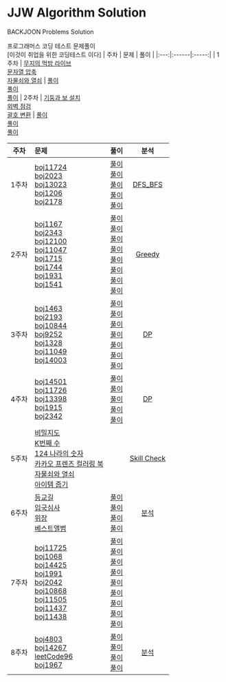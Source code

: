 # JJW Algorithm Solution
BACKJOON Problems Solution

프로그래머스 코딩 테스트 문제풀이  
[이것이 취업을 위한 코딩테스트 이다]
| 주차  | 문제  | 풀이  |
|:---:|:------|:-----:|
| 1주차  | [무지의 먹방 라이브](https://school.programmers.co.kr/learn/courses/42891/lessons/42891) <br> [문자열 압축](https://school.programmers.co.kr/learn/courses/30/lessons/60057) <br> [자물쇠와 열쇠](https://school.programmers.co.kr/learn/courses/30/lessons/60059) | [풀이](Programmers_Problems/42891.cpp) <br> [풀이](Programmers_Problems/60057.cpp) <br> [풀이](Programmers_Problems/60059.cpp)
| 2주차  | [기둥과 보 설치](https://school.programmers.co.kr/learn/courses/30/lessons/60061) <br> [외벽 점검](https://school.programmers.co.kr/learn/courses/30/lessons/60062) <br> [괄호 변환](https://school.programmers.co.kr/learn/courses/30/lessons/60058) | [풀이](Programmers_Problems/60061.cpp) <br> [풀이](Programmers_Problems/60062.cpp) <br> [풀이](Programmers_Problems/60058.cpp)

| 주차  | 문제  | 풀이  | 분석  |
|:---:|:------|:-----:|:-----:|
| 1주차  | [boj11724](https://www.acmicpc.net/problem/11724) <br> [boj2023](https://www.acmicpc.net/problem/2023) <br> [boj13023](https://www.acmicpc.net/problem/13023) <br> [boj1206](https://www.acmicpc.net/problem/1260) <br> [boj2178](https://www.acmicpc.net/problem/2178)  | [풀이](DFS_BFS/11724.cpp) <br> [풀이](DFS_BFS/2023.cpp) <br> [풀이](DFS_BFS/13023.cpp) <br> [풀이](DFS_BFS/1206.cpp) <br> [풀이](DFS_BFS/2178.cpp)  | [DFS_BFS](분석/DFS_BFS.ipynb)
| 2주차  | [boj1167](https://www.acmicpc.net/problem/1167) <br> [boj2343](https://www.acmicpc.net/problem/2343) <br> [boj12100](https://www.acmicpc.net/problem/12100) <br> [boj11047](https://www.acmicpc.net/problem/11047) <br> [boj1715](https://www.acmicpc.net/problem/1715)  <br> [boj1744](https://www.acmicpc.net/problem/1744) <br> [boj1931](https://www.acmicpc.net/problem/1931) <br> [boj1541](https://www.acmicpc.net/problem/1541)  | [풀이](DFS_BFS/1167.cpp) <br> [풀이](BinarySeach/2343.cpp) <br> [풀이](DFS_BFS/12100.cpp) <br> [풀이](Greedy/11047.cpp) <br> [풀이](Greedy/1715.cpp) <br> [풀이](Greedy/1744.cpp) <br> [풀이](Greedy/1931.cpp) <br> [풀이](Greedy/1541.cpp)  |  [Greedy](분석/Greedy.ipynb)
| 3주차  | [boj1463](https://www.acmicpc.net/problem/1463) <br> [boj2193](https://www.acmicpc.net/problem/2193) <br>[boj10844](https://www.acmicpc.net/problem/10844) <br> [boj9252](https://www.acmicpc.net/problem/9252) <br> [boj1328](https://www.acmicpc.net/problem/1328) <br> [boj11049](https://www.acmicpc.net/problem/11049) <br> [boj14003](https://www.acmicpc.net/problem/14003)  | [풀이](DP/1463.cpp) <br> [풀이](DP/2193.cpp) <br> [풀이](DP/10844.cpp) <br> [풀이](DP/9252.cpp) <br> [풀이](DP/1328.cpp) <br> [풀이](DP/11049.cpp) <br> [풀이](DP/14003.cpp) <br> | [DP](분석/DP.ipynb)
| 4주차 | [boj14501](https://www.acmicpc.net/problem/) <br> [boj11726](https://www.acmicpc.net/problem/) <br> [boj13398](https://www.acmicpc.net/problem/) <br> [boj1915](https://www.acmicpc.net/problem/) <br> [boj2342](https://www.acmicpc.net/problem/) | [풀이](DP/14501.cpp) <br> [풀이](DP/11726.cpp) <br> [풀이](DP/13398.cpp) <br> [풀이](DP/1915.cpp) <br> [풀이](DP/2342.cpp) <br> | [DP](분석/DP.ipynb)
| 5주차 | [비밀지도](https://school.programmers.co.kr/learn/courses/30/lessons/17681) <br> [K번째 수](https://school.programmers.co.kr/learn/courses/30/lessons/42748) <br> [124 나라의 숫자](https://school.programmers.co.kr/learn/courses/30/lessons/12899) <br> [카카오 프렌즈 컬러링 북](https://school.programmers.co.kr/learn/courses/30/lessons/1829) <br> [자물쇠와 열쇠](https://school.programmers.co.kr/learn/courses/30/lessons/60059) <br> [아이템 줍기](https://school.programmers.co.kr/learn/courses/30/lessons/87694#qna) | | [Skill Check](분석/Programmers_Skill_Check.ipynb)
| 6주차 | [등교길](https://school.programmers.co.kr/learn/courses/30/lessons/42898) <br> [입국심사](https://school.programmers.co.kr/learn/courses/30/lessons/43238) <br> [위장](https://school.programmers.co.kr/learn/courses/30/lessons/42578) <br> [베스트앨범](https://school.programmers.co.kr/learn/courses/30/lessons/42579) | [풀이](Programmers_Problems/42898.cpp) <br> [풀이](Programmers_Problems/43238.cpp) <br> [풀이](Programmers_Problems/42578.cpp) <br> [풀이](Programmers_Problems/42579.cpp) | [분석](분석/Programmers_Problem.ipynb)
| 7주차 | [boj11725](https://www.acmicpc.net/problem/11725) <br> [boj1068](https://www.acmicpc.net/problem/1068) <br> [boj14425](https://www.acmicpc.net/problem/14425) <br> [boj1991](https://www.acmicpc.net/problem/1991) <br> [boj2042](https://www.acmicpc.net/problem/2042) <br> [boj10868](https://www.acmicpc.net/problem/10868) <br> [boj11505](https://www.acmicpc.net/problem/11505) <br> [boj11437](https://www.acmicpc.net/problem/11437) <br> [boj11438](https://www.acmicpc.net/problem/11438) | [풀이](Tree/11725.cpp) <br> [풀이](Tree/1068.cpp) <br> [풀이](Tree/14425.cpp) <br> [풀이](Tree/1991.cpp) <br> [풀이](Tree/2042.cpp) <br> [풀이](Tree/10868.cpp) <br> [풀이](Tree/11505.cpp) <br> [풀이](Tree/11437.cpp) <br> [풀이](Tree/11438.cpp) | |
| 8주차 | [boj4803](https://www.acmicpc.net/problem/4803) <br> [boj14267](https://www.acmicpc.net/problem/14267) <br> [leetCode96](https://leetcode.com/problems/unique-binary-search-trees/) <br> [boj1967](https://www.acmicpc.net/problem/1967) | [풀이](Tree/4803.cpp) <br> [풀이](Tree/14267.cpp) <br> [풀이](Tree/leetcode96) <br> [풀이](Tree/1967.cpp) | [분석](분석/Tree2.ipynb) |
